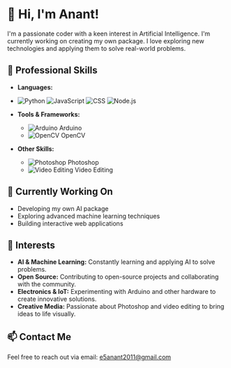 # 👋 Hi, I'm Anant!

I'm a passionate coder with a keen interest in Artificial Intelligence. I'm currently working on creating my own package. I love exploring new technologies and applying them to solve real-world problems.

## 💼 Professional Skills

- **Languages:**
-  ![Python](https://img.icons8.com/color/48/000000/python.png) ![JavaScript](https://img.icons8.com/color/48/000000/javascript.png) ![CSS](https://img.icons8.com/color/48/000000/css3.png) ![Node.js](https://img.icons8.com/color/48/000000/nodejs.png)

- **Tools & Frameworks:**
  - ![Arduino](https://img.icons8.com/color/48/000000/arduino.png) Arduino
  - ![OpenCV](https://img.icons8.com/color/48/000000/opencv.png) OpenCV

- **Other Skills:**
  - ![Photoshop](https://img.icons8.com/color/48/000000/adobe-photoshop.png) Photoshop
  - ![Video Editing](https://img.icons8.com/color/48/000000/video-editing.png) Video Editing

## 🚀 Currently Working On

- Developing my own AI package
- Exploring advanced machine learning techniques
- Building interactive web applications

## 🌟 Interests

- **AI & Machine Learning:** Constantly learning and applying AI to solve problems.
- **Open Source:** Contributing to open-source projects and collaborating with the community.
- **Electronics & IoT:** Experimenting with Arduino and other hardware to create innovative solutions.
- **Creative Media:** Passionate about Photoshop and video editing to bring ideas to life visually.

## 📫 Contact Me

Feel free to reach out via email: [e5anant2011@gmail.com](mailto:e5anant2011@gmail.com)
